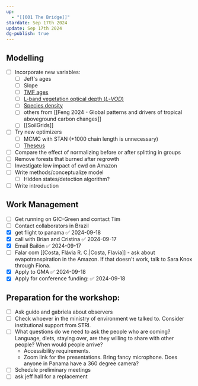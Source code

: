 ```yaml
---
up:
  - "[[001 The Bridge]]"
stardate: Sep 17th 2024
update: Sep 17th 2024
dg-publish: true
---
```

## Modelling
- [ ] Incorporate new variables:
	- [ ] Jeff's ages
	- [ ] Slope
	- [ ] [TMF ages](https://forobs.jrc.ec.europa.eu/TMF)
	- [ ] [L-band vegetation optical depth (_L_-_VOD_)](https://ib.remote-sensing.inrae.fr/)
	- [ ] [Species density](https://www.nature.com/articles/s41467-022-32063-z)
	- [ ] others from [[Feng 2024 - Global patterns and drivers of tropical aboveground carbon changes]]
	- [ ] [[SoilGrids]]

- [ ] Try new optimizers
	- [ ] MCMC with STAN (+1000 chain length is unnecessary)
	- [ ] [Theseus](https://sites.google.com/view/theseus-ai/)

- [ ] Compare the effect of normalizing before or after splitting in groups
- [ ] Remove forests that burned after regrowth
- [ ] Investigate low impact of cwd on Amazon
- [ ] Write methods/conceptualize model
	- [ ] Hidden states/detection algorithm? 
- [ ] Write introduction

## Work Management
- [ ] Get running on GIC-Green and contact Tim
- [ ] Contact collaborators in Brazil
- [x] get flight to panama ✅ 2024-09-18
- [x] call with Brian and Cristina ✅ 2024-09-17
- [x] Email Bailón ✅ 2024-09-17
- [ ] Falar com [[Costa, Flávia R. C.|Costa, Flavia]] - ask about evapotranspiration in the Amazon. If that doesn't work, talk to Sara Knox through Fiona.
- [x] Apply to GMA ✅ 2024-09-18
- [x] Apply for conference funding: ✅ 2024-09-18

## Preparation for the workshop:
- [ ] Ask guido and gabriela about observers
- [ ] Check whoever in the ministry of environment we talked to. Consider institutional support from STRI.
- [ ] What questions do we need to ask the people who are coming? Language, diets, staying over, are they willing to share with other people? When would people arrive?
	- Accessibility requirements.
	- Zoom link for the presentations. Bring fancy microphone. Does anyone in Panama have a 360 degree camera?
- [ ] Schedule preliminary meetings
- [ ] ask jeff hall for a replacement